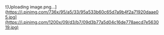 ![Uploading image.png…](https://i.pinimg.com/736x/95/a5/33/95a533b60c65d7a9b4f2a71920daae05.jpg](https://i.pinimg.com/1200x/09/d3/b7/09d3b77a5d04c16de778aecd7e563019.jpg)
